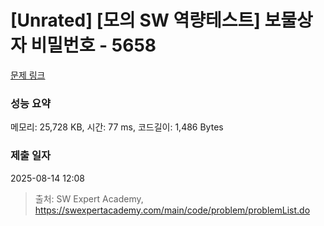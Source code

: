# [Unrated] [모의 SW 역량테스트] 보물상자 비밀번호 - 5658 

[문제 링크](https://swexpertacademy.com/main/code/problem/problemDetail.do?contestProbId=AWXRUN9KfZ8DFAUo) 

### 성능 요약

메모리: 25,728 KB, 시간: 77 ms, 코드길이: 1,486 Bytes

### 제출 일자

2025-08-14 12:08



> 출처: SW Expert Academy, https://swexpertacademy.com/main/code/problem/problemList.do